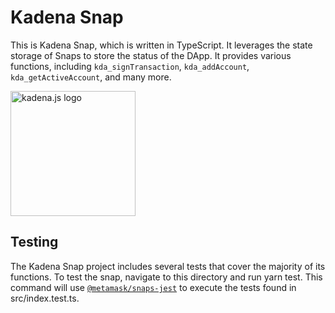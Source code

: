 # Kadena Snap

This is Kadena Snap, which is written in TypeScript. It leverages the state
storage of Snaps to store the status of the DApp. It provides various functions,
including `kda_signTransaction`, `kda_addAccount`, `kda_getActiveAccount`, and
many more.

<!-- markdownlint-disable MD033 -->
<picture>
  <source srcset="https://raw.githubusercontent.com/kadena-community/kadena.js/main/common/images/Kadena.JS_logo-white.png" media="(prefers-color-scheme: dark)"/>
  <img src="https://raw.githubusercontent.com/kadena-community/kadena.js/main/common/images/Kadena.JS_logo-black.png" width="200" alt="kadena.js logo" />
</picture>
<!-- markdownlint-enable MD033 -->

## Testing

The Kadena Snap project includes several tests that cover the majority of its
functions. To test the snap, navigate to this directory and run yarn test. This
command will use
[`@metamask/snaps-jest`](https://github.com/MetaMask/snaps/tree/main/packages/snaps-jest)
to execute the tests found in src/index.test.ts.
